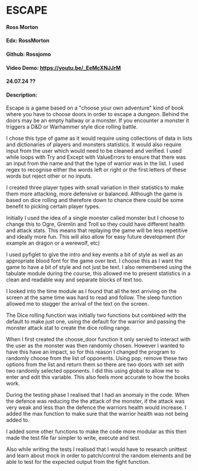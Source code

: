 # ESCAPE

#### Ross Morton
#### Edx: RossMorton
#### Github: Rossjomo
#### Video Demo: https://youtu.be/_EeMcXNJJrM
#### 24.07.24 ??
#### Description:
Escape is a game based on a "choose your own adventure" kind of book where you have to choose doors in order to escape a dungeon. Behind the doors may be an empty hallway or a monster. If you encounter a monster it triggers a D&D or Warhammer style dice rolling battle.

I chose this type of game as it would require using collections of data in lists and dictionaries of players and monsters statistics. It would also require input from the user which would need to be cleaned and verified. I used while loops with Try and Except with ValueErrors to ensure that there was an input from the name and that the type of warrior was in the list. I used regex to recognise either the words left or right or the first letters of these words but reject other or no inputs.

I created three player types with small variation in their statistics to make them more attacking, more defensive or balanced. Although the game is based on dice rolling and therefore down to chance there could be some benefit to picking certain player types.

Initially I used the idea of a single monster called monster but I choose to change this to Ogre, Gremlin and Troll so they could have different health and attack stats. This means that replaying the game will be less repetitive and ideally more fun. This will also allow for easy future development (for example an dragon or a werewolf, etc)

I used pyfiglet to give the intro and key events a bit of style as well as an appropriate blood font for the game over text. I choose this as I want the game to have a bit of style and not just be text. I also remembered using the tabulate module during the course, this allowed me to present statistics in a clean and readable way and separate blocks of text too.

I looked into the time module as I found that all the text arriving on the screen at the same time was hard to read and follow. The sleep function allowed me to stagger the arrival of the text on the screen.

The Dice rolling function was initially two functions but combined with the default to make just one, using the default for the warrior and passing the monster attack stat to create the dice rolling range.

When I first created the choose_door function it only served to interact with the user as the monster was then randomly chosen. However I wanted to have this have an impact, so for this reason I changed the program to randomly choose from the list of opponents. Using pop, remove these two options from the list and return them so there are two doors with set with two randomly selected opponents. I did this using global to allow me to enter and edit this variable. This also feels more accurate to how the books work.

During the testing phase I realised that I had an anomaly in the code. When the defence was reducing the the attack of the monster, if the attack was very weak and less than the defence the warriors health would increase. I added the max function to make sure that the warrior health was not being added to.

I added some other functions to make the code more modular as this then made the test file far simpler to write, execute and test.

Also while writing the tests I realised that I would have to research unittest and learn about mock in order to patch/control the random elements and be able to test for the expected output from the fight function.
